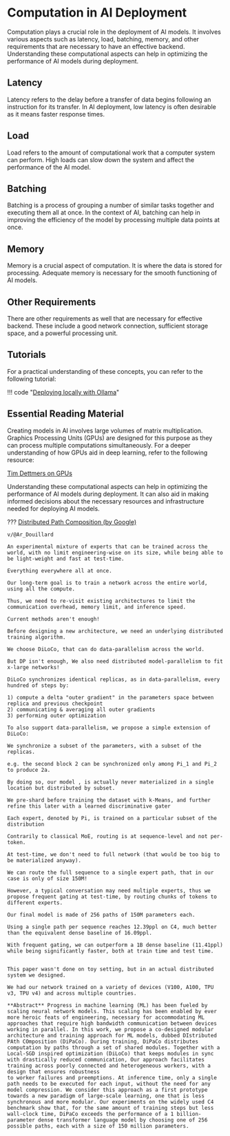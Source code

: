 # Computation in AI Deployment

Computation plays a crucial role in the deployment of AI models. It involves various aspects such as latency, load, batching, memory, and other requirements that are necessary to have an effective backend. Understanding these computational aspects can help in optimizing the performance of AI models during deployment.

## Latency

Latency refers to the delay before a transfer of data begins following an instruction for its transfer. In AI deployment, low latency is often desirable as it means faster response times.

## Load

Load refers to the amount of computational work that a computer system can perform. High loads can slow down the system and affect the performance of the AI model.

## Batching

Batching is a process of grouping a number of similar tasks together and executing them all at once. In the context of AI, batching can help in improving the efficiency of the model by processing multiple data points at once.

## Memory

Memory is a crucial aspect of computation. It is where the data is stored for processing. Adequate memory is necessary for the smooth functioning of AI models.

## Other Requirements

There are other requirements as well that are necessary for effective backend. These include a good network connection, sufficient storage space, and a powerful processing unit.

## Tutorials

For a practical understanding of these concepts, you can refer to the following tutorial:

!!! code "[Deploying locally with Ollama](https://ollama.ai/blog/building-llm-powered-web-apps)"

## Essential Reading Material

Creating models in AI involves large volumes of matrix multiplication. Graphics Processing Units (GPUs) are designed for this purpose as they can process multiple computations simultaneously. For a deeper understanding of how GPUs aid in deep learning, refer to the following resource:

[Tim Dettmers on GPUs](https://timdettmers.com/2023/01/30/which-gpu-for-deep-learning/)

Understanding these computational aspects can help in optimizing the performance of AI models during deployment. It can also aid in making informed decisions about the necessary resources and infrastructure needed for deploying AI models.


??? [Distributed Path Composition (by Google) ](https://arxiv.org/pdf/2403.10616)

    v/@Ar_Douillard

    An experimental mixture of experts that can be trained across the world, with no limit engineering-wise on its size, while being able to be light-weight and fast at test-time.

    Everything everywhere all at once.

    Our long-term goal is to train a network across the entire world, using all the compute.

    Thus, we need to re-visit existing architectures to limit the communication overhead, memory limit, and inference speed. 

    Current methods aren't enough!

    Before designing a new architecture, we need an underlying distributed training algorithm.

    We choose DiLoCo, that can do data-parallelism across the world.

    But DP isn't enough, We also need distributed model-parallelism to fit x-large networks! 

    DiLoCo synchronizes identical replicas, as in data-parallelism, every hundred of steps by:

    1) compute a delta "outer gradient" in the parameters space between replica and previous checkpoint
    2) communicating & averaging all outer gradients
    3) performing outer optimization 

    To also support data-parallelism, we propose a simple extension of DiLoCo:

    We synchronize a subset of the parameters, with a subset of the replicas.

    e.g. the second block 2 can be synchronized only among Pi_1 and Pi_2 to produce 2a. 

    By doing so, our model , is actually never materialized in a single location but distributed by subset.

    We pre-shard before training the dataset with k-Means, and further refine this later with a learned discriminative gater

    Each expert, denoted by Pi, is trained on a particular subset of the distribution

    Contrarily to classical MoE, routing is at sequence-level and not per-token. 

    At test-time, we don't need to full network (that would be too big to be materialized anyway).

    We can route the full sequence to a single expert path, that in our case is only of size 150M! 

    However, a typical conversation may need multiple experts, thus we propose frequent gating at test-time, by routing chunks of tokens to different experts. 

    Our final model is made of 256 paths of 150M parameters each.

    Using a single path per sequence reaches 12.39ppl on C4, much better than the equivalent dense baseline of 16.09ppl. 

    With frequent gating, we can outperform a 1B dense baseline (11.41ppl) while being significantly faster, both at train time and test time.
    

    This paper wasn't done on toy setting, but in an actual distributed system we designed.

    We had our network trained on a variety of devices (V100, A100, TPU v3, TPU v4) and across multiple countries.

    **Abstract** Progress in machine learning (ML) has been fueled by scaling neural network models. This scaling has been enabled by ever more heroic feats of engineering, necessary for accommodating ML approaches that require high bandwidth communication between devices working in parallel. In this work, we propose a co-designed modular architecture and training approach for ML models, dubbed DIstributed PAth COmposition (DiPaCo). During training, DiPaCo distributes computation by paths through a set of shared modules. Together with a Local-SGD inspired optimization (DiLoCo) that keeps modules in sync with drastically reduced communication, Our approach facilitates training across poorly connected and heterogeneous workers, with a design that ensures robustness 
    to worker failures and preemptions. At inference time, only a single path needs to be executed for each input, without the need for any model compression. We consider this approach as a first prototype towards a new paradigm of large-scale learning, one that is less synchronous and more modular. Our experiments on the widely used C4 benchmark show that, for the same amount of training steps but less wall-clock time, DiPaCo exceeds the performance of a 1 billion-parameter dense transformer language model by choosing one of 256 possible paths, each with a size of 150 million parameters.